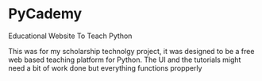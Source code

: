 PyCademy
========

Educational Website To Teach Python

This was for my scholarship technolgy project, it was designed to be a free web based teaching platform for Python. The
UI and the tutorials might need a bit of work done but everything functions propperly
